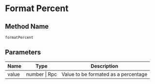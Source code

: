 # Format Percent

## Method Name

`formatPercent`

## Parameters

| Name        | Type                     | Description                                     |
| ---------   | -----------------------  | ----------------------------------------------  |
| value       | number \| Rpc            | Value to be formated as a percentage            |

